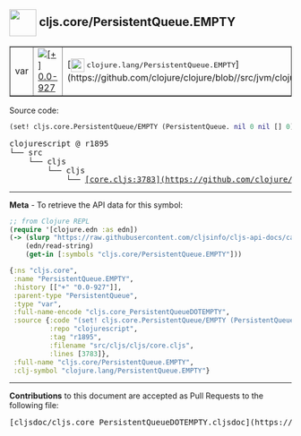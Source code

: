 ## <img width="48px" valign="middle" src="http://i.imgur.com/Hi20huC.png"> cljs.core/PersistentQueue.EMPTY

 <table border="1">
<tr>

<td>var</td>
<td><a href="https://github.com/cljsinfo/cljs-api-docs/tree/0.0-927"><img valign="middle" alt="[+] 0.0-927" src="https://img.shields.io/badge/+-0.0--927-lightgrey.svg"></a> </td>
<td>
[<img height="24px" valign="middle" src="http://i.imgur.com/1GjPKvB.png"> <samp>clojure.lang/PersistentQueue.EMPTY</samp>](https://github.com/clojure/clojure/blob//src/jvm/clojure/lang/PersistentQueue.java)
</td>
</tr>
</table>






Source code:

```clj
(set! cljs.core.PersistentQueue/EMPTY (PersistentQueue. nil 0 nil [] 0))
```

 <pre>
clojurescript @ r1895
└── src
    └── cljs
        └── cljs
            └── <ins>[core.cljs:3783](https://github.com/clojure/clojurescript/blob/r1895/src/cljs/cljs/core.cljs#L3783)</ins>
</pre>


---

__Meta__ - To retrieve the API data for this symbol:

```clj
;; from Clojure REPL
(require '[clojure.edn :as edn])
(-> (slurp "https://raw.githubusercontent.com/cljsinfo/cljs-api-docs/catalog/cljs-api.edn")
    (edn/read-string)
    (get-in [:symbols "cljs.core/PersistentQueue.EMPTY"]))
```

```clj
{:ns "cljs.core",
 :name "PersistentQueue.EMPTY",
 :history [["+" "0.0-927"]],
 :parent-type "PersistentQueue",
 :type "var",
 :full-name-encode "cljs.core_PersistentQueueDOTEMPTY",
 :source {:code "(set! cljs.core.PersistentQueue/EMPTY (PersistentQueue. nil 0 nil [] 0))",
          :repo "clojurescript",
          :tag "r1895",
          :filename "src/cljs/cljs/core.cljs",
          :lines [3783]},
 :full-name "cljs.core/PersistentQueue.EMPTY",
 :clj-symbol "clojure.lang/PersistentQueue.EMPTY"}

```

---

__Contributions__ to this document are accepted as Pull Requests to the following file:

 <pre>
[cljsdoc/cljs.core_PersistentQueueDOTEMPTY.cljsdoc](https://github.com/cljsinfo/cljs-api-docs/blob/master/cljsdoc/cljs.core_PersistentQueueDOTEMPTY.cljsdoc)
</pre>

